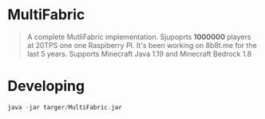 # MultiFabric
> A complete MutliFabric implementation.
> Sjupoprts **1000000** players at 20TPS one one Raspiberry PI.
> It's been working on 8b8t.me for the last 5 years.
> Supports Minecraft Java 1.19 and Minecraft Bedrock 1.8

# Developing
```gradle compileMultiFabric
java -jar targer/MultiFabric.jar
```

